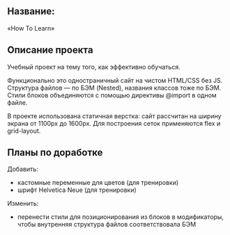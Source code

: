 ## Название:
«How To Learn»

## Описание проекта
Учебный проект на тему того, как эффективно обучаться.

Функционально это одностраничный сайт на чистом HTML/CSS без JS.
Структура файлов — по БЭМ (Nested), названия классов тоже по БЭМ.
Стили блоков объединяются с помощью директивы @import в одном файле.

В проекте использована статичная верстка: сайт рассчитан на ширину экрана от 1100px до 1600px. Для построения сеток применяются flex и grid-layout.


## Планы по доработке
Добавить:
- кастомные переменные для цветов (для тренировки)
- шрифт Helvetica Neue (для тренировки)

Изменить:
- перенести стили для позиционирования из блоков в модификаторы, чтобы внутренняя структура файлов соответствовала БЭМ